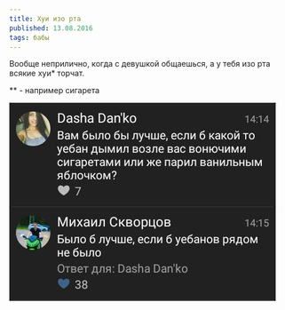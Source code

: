 ```yaml
---
title: Хуи изо рта
published: 13.08.2016
tags: бабы
---
```


Вообще неприлично, когда с девушкой общаешься, а у тебя изо рта всякие хуи* торчат.

** - например сигарета

![](/content/guz6mdlooze.jpg)
